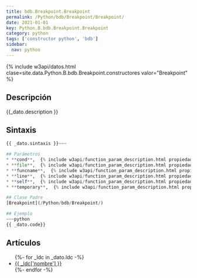 ```yaml
---
title: bdb.Breakpoint.Breakpoint
permalink: /Python/bdb/Breakpoint/Breakpoint/
date: 2021-01-01
key: Python.B.bdb.Breakpoint.Breakpoint
category: python
tags: ['constructor python', 'bdb']
sidebar: 
  nav: python
---
```


{% include w3api/datos.html clase=site.data.Python.B.bdb.Breakpoint.constructores valor="Breakpoint" %}

## Descripción
{{_dato.description }}

## Sintaxis
~~~python
{{ _dato.sintaxis }}~~~

## Parámetros
* **cond**,  {% include w3api/function_param_description.html propiedad=site.data.Python.B.bdb.Breakpoint.Breakpoint valor="cond" %}
* **file**,  {% include w3api/function_param_description.html propiedad=site.data.Python.B.bdb.Breakpoint.Breakpoint valor="file" %}
* **funcname**,  {% include w3api/function_param_description.html propiedad=site.data.Python.B.bdb.Breakpoint.Breakpoint valor="funcname" %}
* **line**,  {% include w3api/function_param_description.html propiedad=site.data.Python.B.bdb.Breakpoint.Breakpoint valor="line" %}
* **self**,  {% include w3api/function_param_description.html propiedad=site.data.Python.B.bdb.Breakpoint.Breakpoint valor="self" %}
* **temporary**,  {% include w3api/function_param_description.html propiedad=site.data.Python.B.bdb.Breakpoint.Breakpoint valor="temporary" %}

## Clase Padre
[Breakpoint](/Python/bdb/Breakpoint/)

## Ejemplo
~~~python
{{ _dato.code}}
~~~

## Artículos
<ul>
{%- for _ldc in _dato.ldc -%}
   <li>
       <a href="{{_ldc['url'] }}">{{ _ldc['nombre'] }}</a>
   </li>
{%- endfor -%}
</ul>

